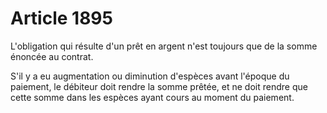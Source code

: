 # Article 1895

<p>L'obligation qui résulte d'un prêt en argent n'est toujours que de la somme énoncée au contrat.</p><p>S'il y a eu augmentation ou diminution d'espèces avant l'époque du paiement, le débiteur doit rendre la somme prêtée, et ne doit rendre que cette somme dans les espèces ayant cours au moment du paiement.</p>